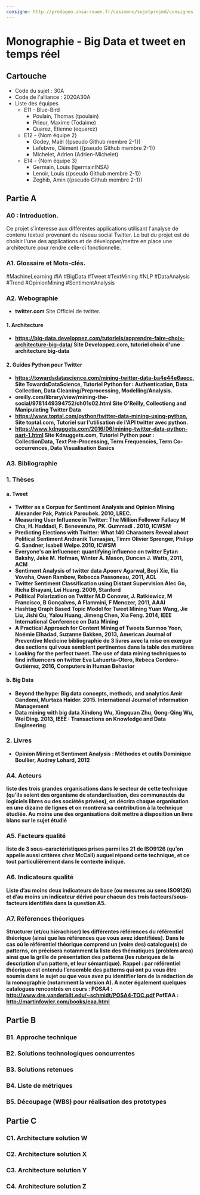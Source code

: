 ```yaml
---
consigne: http://prodageo.insa-rouen.fr/casimono/sujetprojmd/consignes.html
---
```

# Monographie - Big Data et tweet en temps réel

## Cartouche

 - Code du sujet : 30A
 - Code de l'alliance : 2020A30A
 - Liste des équipes
   - E11 - Blue-Bird
     - Poulain, Thomas (tpoulain)
     - Prieur, Maxime (Todaime)
     - Quarez, Etienne (equarez)
   - E12 - {Nom équipe 2}
     - Godey, Maël ({pseudo Github membre 2-1})
     - Lefebvre, Clément ({pseudo Github membre 2-1})
     - Michelet, Adrien (Adrien-Michelet)
   - E14 - {Nom équipe 3}
     - Germain, Louis (lgermainINSA)
     - Lenoir, Louis ({pseudo Github membre 2-1})
     - Zeghib, Amin ({pseudo Github membre 2-1})

## Partie A

### A0 : Introduction.

 Ce projet s'interesse aux différentes applications utilisant l'analyse de contenu textuel provenant du réseau social Twitter.
 Le but du projet est de choisir l'une des applications et de développer/mettre en place une architecture pour rendre celle-ci fonctionnelle.
 
### A1. Glossaire et Mots-clés.

#MachineLearning #IA #BigData #Tweet #TextMining #NLP #DataAnalysis #Trend #OpinionMining #SentimentAnalysis

### A2. Webographie

- <strong>twitter.com</strong> Site Officiel de twitter.

#### 1. Architecture

- <strong>https://big-data.developpez.com/tutoriels/apprendre-faire-choix-architecture-big-data/<strong> Site Developpez.com, tutoriel choix d'une architecture big-data

#### 2. Guides Python pour Twitter

- <strong>https://towardsdatascience.com/mining-twitter-data-ba4e44e6aecc</strong>, Site TowardsDataScience, Tutoriel  Python for : Authentication, Data Collection, Data Cleaning/Preprocessing, Modelling/Analysis.
- <strong>oreilly.com/library/view/mining-the-social/9781449394752/ch01s02.html</strong> Site O'Reilly, Collectiong and Manipulating Twitter Data
- <strong>https://www.toptal.com/python/twitter-data-mining-using-python</strong>, Site toptal.com, Tutoriel sur l'utilisation de l'API twitter avec python.
- <strong>https://www.kdnuggets.com/2016/06/mining-twitter-data-python-part-1.html</strong> Site Kdnuggets.com, Tutoriel Python pour : CollectionData, Text Pre-Processing, Term Frequencies, Term Co-occurrences, Data Visualisation Basics

### A3. Bibliographie

### 1. Thèses

#### a. Tweet

- <strong> Twitter as a Corpus for Sentiment Analysis and Opinion Mining</strong> Alexander Pak, Patrick Paroubek. 2010, LREC.
- <strong> Measuring User Influence in Twitter: The Million Follower Fallacy</storng> M Cha, H. Haddadi, F. Benevenuto, PK. Gummadi . 2010, ICWSM
- <strong>Predicting Elections with Twitter: What 140 Characters Reveal about Political Sentiment</strong> Andranik Tumasjan, Timm Olivier Sprenger, Philipp G. Sandner, Isabell Welpe.2010, ICWSM
- <strong>Everyone's an influencer: quantifying influence on twitter</strong> Eytan Bakshy, Jake M. Hofman, Winter A. Mason, Duncan J. Watts, 2011, ACM
- <strong> Sentiment Analysis of twitter data</strong> Apoorv Agarwal, Boyi Xie, Ilia Vovsha, Owen Rambow, Rebecca Passoneau, 2011, ACL
- <strong> Twitter Sentiment Classification using Distant Supervision</strong> Alec Go, Richa Bhayani, Lei Huang. 2009, Stanford
- <strong>Political Polarization on Twitter</strong> M.D Conover, J. Ratkiewicz, M Francisco, B Gonçalves, A Flammini, F Menczer, 2011,  AAAI
- <strong> Hashtag Graph Based Topic Model for Tweet Mining</strong> Yuan Wang, Jie Liu, Jishi Qu, Yalou Huang, Jimeng Chen, Xia Feng. 2014, IEEE  International Conference on Data Mining
- <strong>A Practical Approach for Content Mining of Tweets</strong> Sunmoo Yoon, Noémie Elhadad, Suzanne Bakken, 2013, American Journal of Preventive Medicine
bibliographie de 3 livres avec la mise en exergue des sections qui vous semblent pertinentes dans la table des matières
- <strong>Looking for the perfect tweet. The use of data mining techniques to find influencers on twitter</strong> Eva Lahuerta-Otero, Rebeca Cordero-Gutiérrez, 2016, Computers in Human Behavior

#### b. Big Data

- <strong> Beyond the hype: Big data concepts, methods, and analytics</strong> Amir Gandomi, Murtaza Haider. 2015. International Journal of information Management
- <strong> Data mining with big data</strong> Xindong Wu, Xingquan Zhu, Gong-Qing Wu, Wei Ding. 2013, IEEE : Transactions on Knowledge and Data Engineering

### 2. Livres

- <strong> Opinion Mining et Sentiment Analysis : Méthodes et outils</strong> Dominique Boullier, Audrey Lohard, 2012

### A4. Acteurs

 liste des trois grandes organisations dans le secteur de cette technique (qu’ils soient des organisme de standardisation, des communautés du logiciels libres ou des sociétés privées), on décrira chaque organisation en une dizaine de lignes et on montrera sa contribution à la technique étudiée. Au moins une des organisations doit mettre à disposition un livre blanc sur le sujet étudié

### A5. Facteurs qualité

 liste de 3 sous-caractéristiques prises parmi les 21 de ISO9126 (qu’on appelle aussi critères chez McCall) auquel répond cette technique, et ce tout particulièrement dans le contexte indiqué.

### A6. Indicateurs qualité

 Liste d’au moins deux indicateurs de base (ou mesures au sens ISO9126) et d’au moins un indicateur dérivé pour chacun des trois facteurs/sous-facteurs identifiés dans la question A5.

### A7. Références théoriques

 Structurer (et/ou hiérachiser) les différentes références du référentiel théorique (ainsi que les références que vous avez identifiées). Dans le cas où le référentiel théorique comprend un (voire des) catalogue(s) de patterns, on précisera notamment la liste des thématiques (problem area) ainsi que la grille de présentation des patterns (les rubriques de la description d’un pattern, et leur sémantique). Rappel : par référentiel théorique est entendu l’ensemble des patterns qui ont pu vous être soumis dans le sujet ou que vous avez pu identifier lors de la rédaction de la monographie (notamment la version A). A noter également quelques catalogues rencontrés en cours :
POSA4 : http://www.dre.vanderbilt.edu/~schmidt/POSA4-TOC.pdf
PofEAA : http://martinfowler.com/books/eaa.html

## Partie B

### B1. Approche technique

### B2. Solutions technologiques concurrentes

### B3. Solutions retenues

### B4. Liste de métriques

### B5. Découpage (WBS) pour réalisation des prototypes

## Partie C

### C1. Architecture solution W

### C2. Architecture solution X

### C3. Architecture solution Y

### C4. Architecture solution Z
